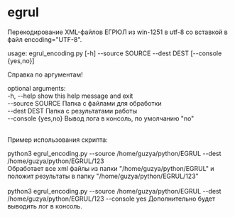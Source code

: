 # egrul
Перекодирование XML-файлов ЕГРЮЛ из win-1251 в utf-8 со вставкой в файл encoding="UTF-8".



usage: egrul_encoding.py [-h] --source SOURCE --dest DEST [--console {yes,no}]

Справка по аргументам!

optional arguments: </br>
  -h, --help          show this help message and exit </br>
  --source SOURCE     Папка с файлами для обработки </br>
  --dest DEST         Папка с результатами работы </br>
  --console {yes,no}  Вывод лога в консоль, по умолчанию "no" </br></br>
  
  
  Пример использования скрипта:</br>
  
   python3 egrul_encoding.py --source /home/guzya/python/EGRUL --dest  /home/guzya/python/EGRUL/123 </br>
   Обработает все xml файлы из папки "/home/guzya/python/EGRUL" и положит результаты в папку "/home/guzya/python/EGRUL/123"
   </br>
   </br>
   python3 egrul_encoding.py --source /home/guzya/python/EGRUL --dest  /home/guzya/python/EGRUL/123 --console yes
   Дополнительно будет выводить лог в консоль.
